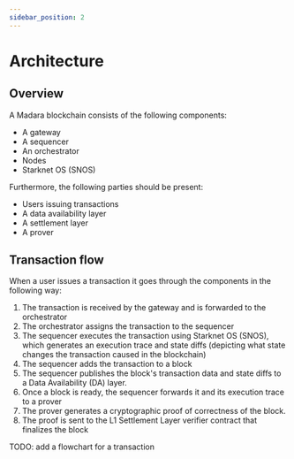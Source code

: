 ```yaml
---
sidebar_position: 2
---
```


# Architecture

## Overview

A Madara blockchain consists of the following components:
- A gateway
- A sequencer
- An orchestrator
- Nodes
- Starknet OS (SNOS)

Furthermore, the following parties should be present:
- Users issuing transactions
- A data availability layer
- A settlement layer
- A prover

## Transaction flow

When a user issues a transaction it goes through the components in the following way:
1. The transaction is received by the gateway and is forwarded to the orchestrator
1. The orchestrator assigns the transaction to the sequencer
1. The sequencer executes the transaction using Starknet OS (SNOS), which generates an execution trace and state diffs (depicting what state changes the transaction caused in the blockchain)
1. The sequencer adds the transaction to a block
1. The sequencer publishes the block's transaction data and state diffs to a Data Availability (DA) layer.
1. Once a block is ready, the sequencer forwards it and its execution trace to a prover
1. The prover generates a cryptographic proof of correctness of the block. 
1. The proof is sent to the L1 Settlement Layer verifier contract that finalizes the block

TODO: add a flowchart for a transaction

